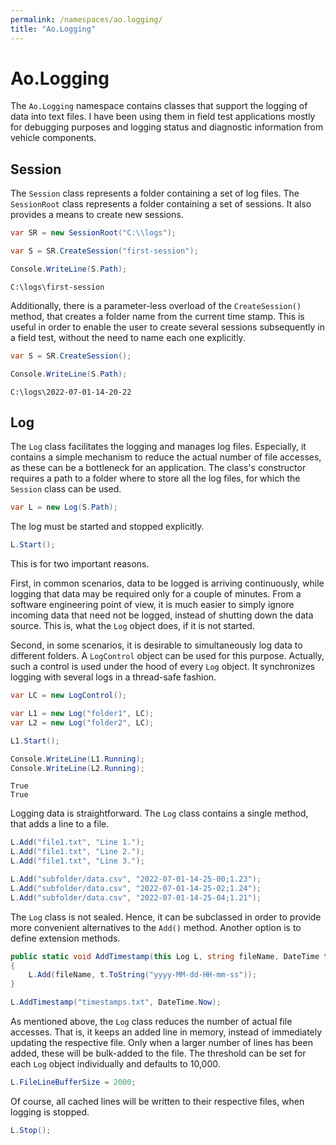```yaml
---
permalink: /namespaces/ao.logging/
title: "Ao.Logging"
---
```


# Ao.Logging

The `Ao.Logging` namespace contains classes that support the logging of data into text files. I have been using them in field test applications mostly for debugging purposes and logging status and diagnostic information from vehicle components.

## Session

The `Session` class represents a folder containing a set of log files. The `SessionRoot` class represents a folder containing a set of sessions. It also provides a means to create new sessions.

```csharp
var SR = new SessionRoot("C:\\logs");

var S = SR.CreateSession("first-session");

Console.WriteLine(S.Path);
```

```console
C:\logs\first-session
```

Additionally, there is a parameter-less overload of the `CreateSession()` method, that creates a folder name from the current time stamp. This is useful in order to enable the user to create several sessions subsequently in a field test, without the need to name each one explicitly.

```csharp
var S = SR.CreateSession();

Console.WriteLine(S.Path);
```

```console
C:\logs\2022-07-01-14-20-22
```

## Log

The `Log` class facilitates the logging and manages log files. Especially, it contains a simple mechanism to reduce the actual number of file accesses, as these can be a bottleneck for an application. The class's constructor requires a path to a folder where to store all the log files, for which the `Session` class can be used.

```csharp
var L = new Log(S.Path);
```

The log must be started and stopped explicitly. 

```csharp
L.Start();
```

This is for two important reasons. 

First, in common scenarios, data to be logged is arriving continuously, while logging that data may be required only for a couple of minutes. From a software engineering point of view, it is much easier to simply ignore incoming data that need not be logged, instead of shutting down the data source. This is, what the `Log` object does, if it is not started.

Second, in some scenarios, it is desirable to simultaneously log data to different folders. A `LogControl` object can be used for this purpose. Actually, such a control is used under the hood of every `Log` object. It synchronizes logging with several logs in a thread-safe fashion.

```csharp
var LC = new LogControl();

var L1 = new Log("folder1", LC);
var L2 = new Log("folder2", LC);

L1.Start();

Console.WriteLine(L1.Running);
Console.WriteLine(L2.Running);
```

```console
True
True
```

Logging data is straightforward. The `Log` class contains a single method, that adds a line to a file.

```csharp
L.Add("file1.txt", "Line 1.");
L.Add("file1.txt", "Line 2.");
L.Add("file1.txt", "Line 3.");

L.Add("subfolder/data.csv", "2022-07-01-14-25-00;1.23");
L.Add("subfolder/data.csv", "2022-07-01-14-25-02;1.24");
L.Add("subfolder/data.csv", "2022-07-01-14-25-04;1.21");
```

The `Log` class is not sealed. Hence, it can be subclassed in order to provide more convenient alternatives to the `Add()` method. Another option is to define extension methods.

```csharp
public static void AddTimestamp(this Log L, string fileName, DateTime t)
{
    L.Add(fileName, t.ToString("yyyy-MM-dd-HH-mm-ss"));
}
```

```csharp
L.AddTimestamp("timestamps.txt", DateTime.Now);
```

As mentioned above, the `Log` class reduces the number of actual file accesses. That is, it keeps an added line in memory, instead of immediately updating the respective file. Only when a larger number of lines has been added, these will be bulk-added to the file. The threshold can be set for each `Log` object individually and defaults to 10,000.

```csharp
L.FileLineBufferSize = 2000;
```

Of course, all cached lines will be written to their respective files, when logging is stopped.

```csharp
L.Stop();
```

